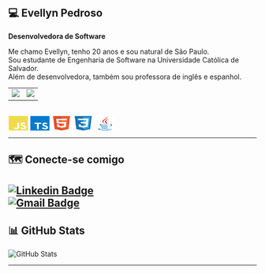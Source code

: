 ## 💻 Evellyn Pedroso  
**Desenvolvedora de Software**  

Me chamo Evellyn, tenho 20 anos e sou natural de São Paulo.  
Sou estudante de Engenharia de Software na Universidade Católica de Salvador.  
Além de desenvolvedora, também sou professora de inglês e espanhol.  


<p align="center">
  <table>
    <tr>
      <td>
        <img height="180em" src="https://github-readme-stats.vercel.app/api?username=evellynpedroso&show_icons=true&theme=tokyonight&include_all_commits=true&count_private=true"/>
      </td>
      <td>
        <img height="180em" src="https://github-readme-stats.vercel.app/api/top-langs/?username=evellynpedroso&layout=compact&langs_count=7&theme=tokyonight"/>
      </td>
    </tr>
  </table>
</p>
 

<div style="display: inline_block"><br>
  <img align="center" alt="Rafa-Js" height="30" width="40" src="https://raw.githubusercontent.com/devicons/devicon/master/icons/javascript/javascript-plain.svg">
  <img align="center" alt="Rafa-Ts" height="30" width="40" src="https://raw.githubusercontent.com/devicons/devicon/master/icons/typescript/typescript-plain.svg">
  <img align="center" alt="Rafa-HTML" height="30" width="40" src="https://raw.githubusercontent.com/devicons/devicon/master/icons/html5/html5-original.svg">
  <img align="center" alt="Rafa-CSS" height="30" width="40" src="https://raw.githubusercontent.com/devicons/devicon/master/icons/css3/css3-original.svg">
    <img align="center" alt="Rafa-CSS" height="30" width="40" src="https://raw.githubusercontent.com/devicons/devicon/master/icons/java/java-original.svg">
</div>
</div>

---
## 🗺 Conecte-se comigo  

[![Linkedin Badge](https://img.shields.io/badge/-Evellyn%20Miranda-blue?style=for-the-badge&logo=Linkedin&logoColor=white&link=https://www.linkedin.com/in/evellyn-miranda-3ab790224)](https://www.linkedin.com/in/evellyn-miranda-3ab790224)  
[![Gmail Badge](https://img.shields.io/badge/-evellynpstudy@gmail.com-c14438?style=for-the-badge&logo=Gmail&logoColor=white&link=mailto:evellynpstudy@gmail.com)](mailto:evellynpstudy@gmail.com)
---
## 📊 GitHub Stats

![GitHub Stats](https://github-readme-stats.vercel.app/api?username=evellynpedroso&show_icons=true&theme=tokyonight)


---



